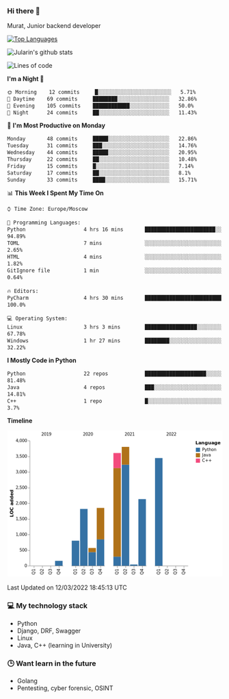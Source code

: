 ### Hi there 👋

Murat, Junior backend developer

[![Top Languages](https://github-readme-stats.vercel.app/api/top-langs/?username=Jularin&layout=compact)]()

![Jularin's github stats](https://github-readme-stats.vercel.app/api?username=Jularin&show_icons=true&include_all_commits=true&count_private=true)

<!--START_SECTION:waka-->
![Lines of code](https://img.shields.io/badge/From%20Hello%20World%20I%27ve%20Written-18%20Thousand%20lines%20of%20code-blue)

**I'm a Night 🦉** 

```text
🌞 Morning    12 commits     █░░░░░░░░░░░░░░░░░░░░░░░░   5.71% 
🌆 Daytime    69 commits     ████████░░░░░░░░░░░░░░░░░   32.86% 
🌃 Evening    105 commits    ████████████░░░░░░░░░░░░░   50.0% 
🌙 Night      24 commits     ██░░░░░░░░░░░░░░░░░░░░░░░   11.43%

```
📅 **I'm Most Productive on Monday** 

```text
Monday       48 commits     █████░░░░░░░░░░░░░░░░░░░░   22.86% 
Tuesday      31 commits     ███░░░░░░░░░░░░░░░░░░░░░░   14.76% 
Wednesday    44 commits     █████░░░░░░░░░░░░░░░░░░░░   20.95% 
Thursday     22 commits     ██░░░░░░░░░░░░░░░░░░░░░░░   10.48% 
Friday       15 commits     █░░░░░░░░░░░░░░░░░░░░░░░░   7.14% 
Saturday     17 commits     ██░░░░░░░░░░░░░░░░░░░░░░░   8.1% 
Sunday       33 commits     ████░░░░░░░░░░░░░░░░░░░░░   15.71%

```


📊 **This Week I Spent My Time On** 

```text
⌚︎ Time Zone: Europe/Moscow

💬 Programming Languages: 
Python                   4 hrs 16 mins       ███████████████████████░░   94.89% 
TOML                     7 mins              ░░░░░░░░░░░░░░░░░░░░░░░░░   2.65% 
HTML                     4 mins              ░░░░░░░░░░░░░░░░░░░░░░░░░   1.82% 
GitIgnore file           1 min               ░░░░░░░░░░░░░░░░░░░░░░░░░   0.64%

🔥 Editors: 
PyCharm                  4 hrs 30 mins       █████████████████████████   100.0%

💻 Operating System: 
Linux                    3 hrs 3 mins        █████████████████░░░░░░░░   67.78% 
Windows                  1 hr 27 mins        ████████░░░░░░░░░░░░░░░░░   32.22%

```

**I Mostly Code in Python** 

```text
Python                   22 repos            ████████████████████░░░░░   81.48% 
Java                     4 repos             ███░░░░░░░░░░░░░░░░░░░░░░   14.81% 
C++                      1 repo              █░░░░░░░░░░░░░░░░░░░░░░░░   3.7%

```


**Timeline**

![Chart not found](https://raw.githubusercontent.com/Jularin/Jularin/main/charts/bar_graph.png) 


 Last Updated on 12/03/2022 18:45:13 UTC
<!--END_SECTION:waka-->

### 💻 My technology stack
 - Python
 - Django, DRF, Swagger
 - Linux 
 - Java, C++ (learning in University)

### 🕒 Want learn in the future
 - Golang
 - Pentesting, cyber forensic, OSINT
